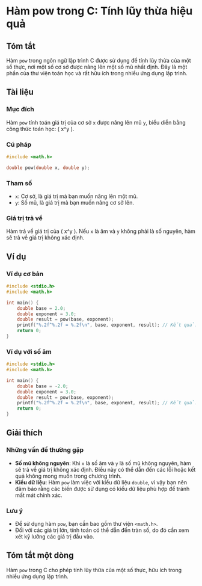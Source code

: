 <!--
Meta Description: # Hàm pow trong C: Tính lũy thừa hiệu quả ## Tóm tắt Hàm `pow` trong ngôn ngữ lập trình C được sử dụng để tính lũy thừa của một số thực, nơi một số cơ...
Meta Keywords: double, hàm, pow, giá, trị
-->

# Hàm pow trong C: Tính lũy thừa hiệu quả

## Tóm tắt
Hàm `pow` trong ngôn ngữ lập trình C được sử dụng để tính lũy thừa của một số thực, nơi một số cơ sở được nâng lên một số mũ nhất định. Đây là một phần của thư viện toán học và rất hữu ích trong nhiều ứng dụng lập trình.

## Tài liệu
### Mục đích
Hàm `pow` tính toán giá trị của cơ sở `x` được nâng lên mũ `y`, biểu diễn bằng công thức toán học: \( x^y \).

### Cú pháp
```c
#include <math.h>

double pow(double x, double y);
```

### Tham số
- `x`: Cơ sở, là giá trị mà bạn muốn nâng lên một mũ.
- `y`: Số mũ, là giá trị mà bạn muốn nâng cơ sở lên.

### Giá trị trả về
Hàm trả về giá trị của \( x^y \). Nếu `x` là âm và `y` không phải là số nguyên, hàm sẽ trả về giá trị không xác định.

## Ví dụ
### Ví dụ cơ bản
```c
#include <stdio.h>
#include <math.h>

int main() {
    double base = 2.0;
    double exponent = 3.0;
    double result = pow(base, exponent);
    printf("%.2f^%.2f = %.2f\n", base, exponent, result); // Kết quả: 2.00^3.00 = 8.00
    return 0;
}
```

### Ví dụ với số âm
```c
#include <stdio.h>
#include <math.h>

int main() {
    double base = -2.0;
    double exponent = 3.0;
    double result = pow(base, exponent);
    printf("%.2f^%.2f = %.2f\n", base, exponent, result); // Kết quả: -2.00^3.00 = -8.00
    return 0;
}
```

## Giải thích
### Những vấn đề thường gặp
- **Số mũ không nguyên**: Khi `x` là số âm và `y` là số mũ không nguyên, hàm sẽ trả về giá trị không xác định. Điều này có thể dẫn đến các lỗi hoặc kết quả không mong muốn trong chương trình.
- **Kiểu dữ liệu**: Hàm `pow` làm việc với kiểu dữ liệu `double`, vì vậy bạn nên đảm bảo rằng các biến được sử dụng có kiểu dữ liệu phù hợp để tránh mất mát chính xác.

### Lưu ý
- Để sử dụng hàm `pow`, bạn cần bao gồm thư viện `<math.h>`.
- Đối với các giá trị lớn, tính toán có thể dẫn đến tràn số, do đó cần xem xét kỹ lưỡng các giá trị đầu vào.

## Tóm tắt một dòng
Hàm `pow` trong C cho phép tính lũy thừa của một số thực, hữu ích trong nhiều ứng dụng lập trình.